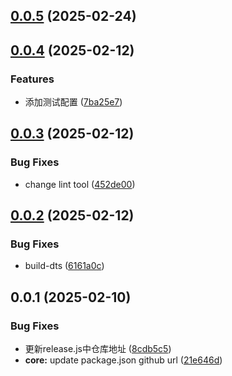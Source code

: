 ## [0.0.5](/compare/v0.0.4...v0.0.5) (2025-02-24)



## [0.0.4](https://github.com/BitterGardenia/npm-package-template/compare/v0.0.3...v0.0.4) (2025-02-12)


### Features

* 添加测试配置 ([7ba25e7](https://github.com/BitterGardenia/npm-package-template/commit/7ba25e72524c08b9827daf8771dc4388654747f5))



## [0.0.3](https://github.com/BitterGardenia/npm-package-template/compare/v0.0.2...v0.0.3) (2025-02-12)


### Bug Fixes

* change lint tool ([452de00](https://github.com/BitterGardenia/npm-package-template/commit/452de00e9546c9a78d580285d039134e501d7be8))



## [0.0.2](https://github.com/BitterGardenia/npm-package-template/compare/v0.0.1...v0.0.2) (2025-02-12)


### Bug Fixes

* build-dts ([6161a0c](https://github.com/BitterGardenia/npm-package-template/commit/6161a0cf2c1fbd49362bea5812c28a3ac51f31fc))



## 0.0.1 (2025-02-10)


### Bug Fixes

* 更新release.js中仓库地址 ([8cdb5c5](https://github.com/BitterGardenia/npm-package-template/commit/8cdb5c5cf5c4e91c27f1796792e9524d8e42a92d))
* **core:** update package.json github url ([21e646d](https://github.com/BitterGardenia/npm-package-template/commit/21e646d7b995eeb4de474d9c642e6287841982a9))



